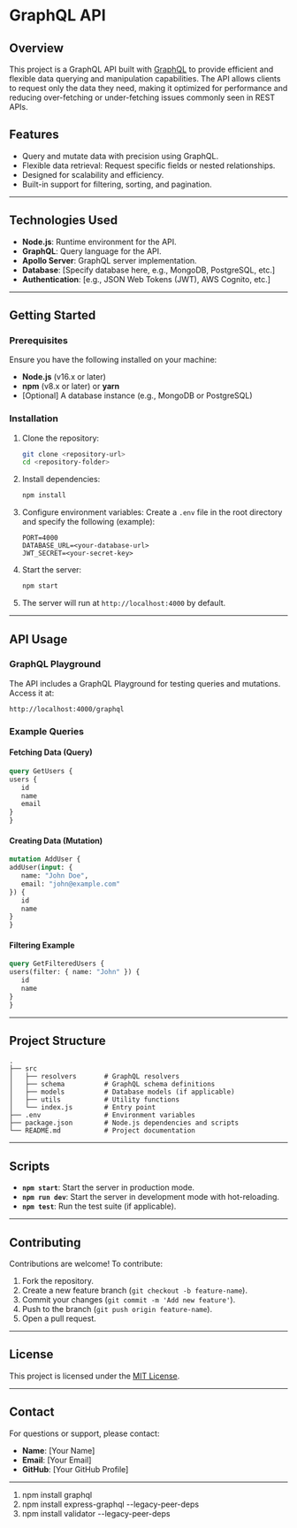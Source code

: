    # GraphQL API

   ## Overview
   This project is a GraphQL API built with [GraphQL](https://graphql.org/) to provide efficient and flexible data querying and manipulation capabilities. The API allows clients to request only the data they need, making it optimized for performance and reducing over-fetching or under-fetching issues commonly seen in REST APIs.

   ## Features
   - Query and mutate data with precision using GraphQL.
   - Flexible data retrieval: Request specific fields or nested relationships.
   - Designed for scalability and efficiency.
   - Built-in support for filtering, sorting, and pagination.

   ---

   ## Technologies Used
   - **Node.js**: Runtime environment for the API.
   - **GraphQL**: Query language for the API.
   - **Apollo Server**: GraphQL server implementation.
   - **Database**: [Specify database here, e.g., MongoDB, PostgreSQL, etc.]
   - **Authentication**: [e.g., JSON Web Tokens (JWT), AWS Cognito, etc.]

   ---

   ## Getting Started

   ### Prerequisites
   Ensure you have the following installed on your machine:
   - **Node.js** (v16.x or later)
   - **npm** (v8.x or later) or **yarn**
   - [Optional] A database instance (e.g., MongoDB or PostgreSQL)

   ### Installation
   1. Clone the repository:
      ```bash
      git clone <repository-url>
      cd <repository-folder>
      ```

   2. Install dependencies:
      ```bash
      npm install
      ```

   3. Configure environment variables:
      Create a `.env` file in the root directory and specify the following (example):
      ```env
      PORT=4000
      DATABASE_URL=<your-database-url>
      JWT_SECRET=<your-secret-key>
      ```

   4. Start the server:
      ```bash
      npm start
      ```

   5. The server will run at `http://localhost:4000` by default.

   ---

   ## API Usage

   ### GraphQL Playground
   The API includes a GraphQL Playground for testing queries and mutations. Access it at:
   ```
   http://localhost:4000/graphql
   ```

   ### Example Queries
   #### Fetching Data (Query)
   ```graphql
   query GetUsers {
   users {
      id
      name
      email
   }
   }
   ```

   #### Creating Data (Mutation)
   ```graphql
   mutation AddUser {
   addUser(input: {
      name: "John Doe",
      email: "john@example.com"
   }) {
      id
      name
   }
   }
   ```

   #### Filtering Example
   ```graphql
   query GetFilteredUsers {
   users(filter: { name: "John" }) {
      id
      name
   }
   }
   ```

   ---

   ## Project Structure
   ```
   .
   ├── src
   │   ├── resolvers       # GraphQL resolvers
   │   ├── schema          # GraphQL schema definitions
   │   ├── models          # Database models (if applicable)
   │   ├── utils           # Utility functions
   │   └── index.js        # Entry point
   ├── .env                # Environment variables
   ├── package.json        # Node.js dependencies and scripts
   └── README.md           # Project documentation
   ```

   ---

   ## Scripts
   - **`npm start`**: Start the server in production mode.
   - **`npm run dev`**: Start the server in development mode with hot-reloading.
   - **`npm test`**: Run the test suite (if applicable).

   ---

   ## Contributing
   Contributions are welcome! To contribute:
   1. Fork the repository.
   2. Create a new feature branch (`git checkout -b feature-name`).
   3. Commit your changes (`git commit -m 'Add new feature'`).
   4. Push to the branch (`git push origin feature-name`).
   5. Open a pull request.

   ---

   ## License
   This project is licensed under the [MIT License](LICENSE).

   ---

   ## Contact
   For questions or support, please contact:
   - **Name**: [Your Name]
   - **Email**: [Your Email]
   - **GitHub**: [Your GitHub Profile]

   ---

   1. npm install graphql
   2. npm install express-graphql --legacy-peer-deps
   3. npm install validator --legacy-peer-deps

